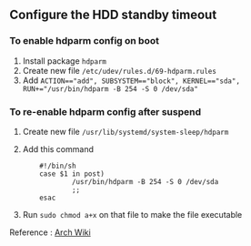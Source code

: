 ## Configure the HDD standby timeout

### To enable hdparm config on boot
1. Install package `hdparm` 
1. Create new file `/etc/udev/rules.d/69-hdparm.rules`
1. Add `ACTION=="add", SUBSYSTEM=="block", KERNEL=="sda", RUN+="/usr/bin/hdparm -B 254 -S 0 /dev/sda"`

### To re-enable hdparm config after suspend
1. Create new file `/usr/lib/systemd/system-sleep/hdparm`
1. Add this command

	```
		#!/bin/sh
		case $1 in post)
	    	    /usr/bin/hdparm -B 254 -S 0 /dev/sda
	        	;;
		esac
	```
1. Run `sudo chmod a+x` on that file to make the file executable

Reference : [Arch Wiki](https://wiki.archlinux.org/index.php/Hdparm)